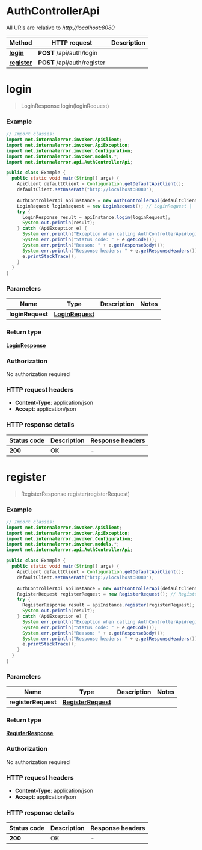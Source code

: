 # AuthControllerApi

All URIs are relative to *http://localhost:8080*

| Method | HTTP request | Description |
|------------- | ------------- | -------------|
| [**login**](AuthControllerApi.md#login) | **POST** /api/auth/login |  |
| [**register**](AuthControllerApi.md#register) | **POST** /api/auth/register |  |


<a id="login"></a>
# **login**
> LoginResponse login(loginRequest)



### Example
```java
// Import classes:
import net.internalerror.invoker.ApiClient;
import net.internalerror.invoker.ApiException;
import net.internalerror.invoker.Configuration;
import net.internalerror.invoker.models.*;
import net.internalerror.api.AuthControllerApi;

public class Example {
  public static void main(String[] args) {
    ApiClient defaultClient = Configuration.getDefaultApiClient();
    defaultClient.setBasePath("http://localhost:8080");

    AuthControllerApi apiInstance = new AuthControllerApi(defaultClient);
    LoginRequest loginRequest = new LoginRequest(); // LoginRequest | 
    try {
      LoginResponse result = apiInstance.login(loginRequest);
      System.out.println(result);
    } catch (ApiException e) {
      System.err.println("Exception when calling AuthControllerApi#login");
      System.err.println("Status code: " + e.getCode());
      System.err.println("Reason: " + e.getResponseBody());
      System.err.println("Response headers: " + e.getResponseHeaders());
      e.printStackTrace();
    }
  }
}
```

### Parameters

| Name | Type | Description  | Notes |
|------------- | ------------- | ------------- | -------------|
| **loginRequest** | [**LoginRequest**](LoginRequest.md)|  | |

### Return type

[**LoginResponse**](LoginResponse.md)

### Authorization

No authorization required

### HTTP request headers

 - **Content-Type**: application/json
 - **Accept**: application/json

### HTTP response details
| Status code | Description | Response headers |
|-------------|-------------|------------------|
| **200** | OK |  -  |

<a id="register"></a>
# **register**
> RegisterResponse register(registerRequest)



### Example
```java
// Import classes:
import net.internalerror.invoker.ApiClient;
import net.internalerror.invoker.ApiException;
import net.internalerror.invoker.Configuration;
import net.internalerror.invoker.models.*;
import net.internalerror.api.AuthControllerApi;

public class Example {
  public static void main(String[] args) {
    ApiClient defaultClient = Configuration.getDefaultApiClient();
    defaultClient.setBasePath("http://localhost:8080");

    AuthControllerApi apiInstance = new AuthControllerApi(defaultClient);
    RegisterRequest registerRequest = new RegisterRequest(); // RegisterRequest | 
    try {
      RegisterResponse result = apiInstance.register(registerRequest);
      System.out.println(result);
    } catch (ApiException e) {
      System.err.println("Exception when calling AuthControllerApi#register");
      System.err.println("Status code: " + e.getCode());
      System.err.println("Reason: " + e.getResponseBody());
      System.err.println("Response headers: " + e.getResponseHeaders());
      e.printStackTrace();
    }
  }
}
```

### Parameters

| Name | Type | Description  | Notes |
|------------- | ------------- | ------------- | -------------|
| **registerRequest** | [**RegisterRequest**](RegisterRequest.md)|  | |

### Return type

[**RegisterResponse**](RegisterResponse.md)

### Authorization

No authorization required

### HTTP request headers

 - **Content-Type**: application/json
 - **Accept**: application/json

### HTTP response details
| Status code | Description | Response headers |
|-------------|-------------|------------------|
| **200** | OK |  -  |

